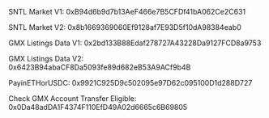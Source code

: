 SNTL Market V1: 0xB94d6b9d7b13AeF466e7B5CFDf41bA062Ce2C631

SNTL Market V2: 0x8b1669369060Ef9128af7E93D5f10dA98384eab0

GMX Listings Data V1: 0x2bd133B88Edaf278727A43228Da9127FCD8a9753

GMX Listings Data V2: 0x6423B94abaCF8Da5093fe89d682eB53A9ACf9b4B

PayinETHorUSDC: 0x9921C925D9c502095e97D62c095100D1d288D727

Check GMX Account Transfer Eligible: 0x0Da48adDA1F4374F110EfD49A02d6665c6B69805
